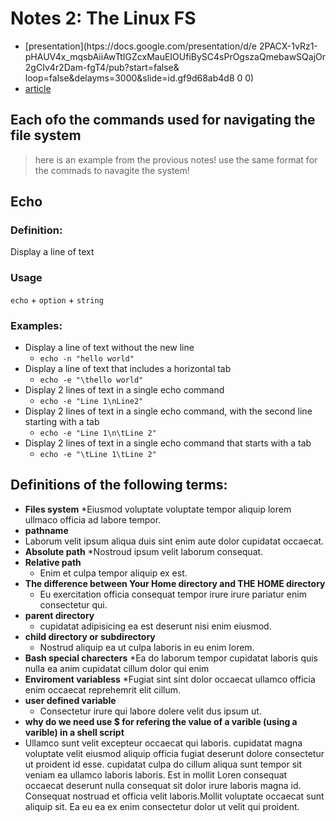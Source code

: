 # Notes 2: The Linux FS

* [presentation](htps://docs.google.com/presentation/d/e
2PACX-1vRz1-pHAUV4x_mqsbAiiAwTtIGZcxMauEIOUfiBySC4sPrOgszaQmebawSQajOr2gCIv4r2Dam-fgT4/pub?start=false& loop=false&delayms=3000&slide=id.gf9d68ab4d8 0 0)
* [article](https://cis106.com/extra/thelinuxfs/)

## Each ofo the commands used for navigating the file system 

> here is an example from the provious notes! use the same format for the commads to navagite the system!




## Echo
### Definition:
Display a line of text
### Usage
`echo` + `option` + `string`
### Examples:
* Display a line of text without the new line
  * `echo -n "hello world"`
* Display a line of text that includes a horizontal tab
  * `echo -e "\thello world"`
* Display 2 lines of text in a single echo command
  * `echo -e "Line 1\nLine2"`
* Display 2 lines of text in a single echo command, with the second line starting with a tab
  * `echo -e "Line 1\n\tLine 2"`
* Display 2 lines of text in a single echo command that starts with a tab
  * `echo -e "\tLine 1\tLine 2"`







## Definitions of the following terms:

* **Files system**
  *Eiusmod voluptate voluptate tempor aliquip lorem ullmaco officia ad labore tempor.
*  **pathname**
  * Laborum velit ipsum aliqua duis sint enim aute dolor cupidatat occaecat.
*  **Absolute path** 
  *Nostroud ipsum velit laborum consequat.
*  **Relative path**
   * Enim et culpa tempor aliquip ex est.
* **The difference between Your Home directory and THE HOME directory** 
  * Eu exercitation officia consequat tempor irure irure pariatur enim consectetur qui.
*  **parent directory**
   * cupidatat  adipisicing ea est deserunt nisi enim eiusmod.
* **child directory or subdirectory**
  * Nostrud aliquip ea ut culpa laboris in eu enim lorem.
* **Bash special charecters**
 *Ea do laborum tempor cupidatat laboris quis nulla ea anim cupidatat  cillum  dolor qui enim 
* **Enviroment variabless** 
 *Fugiat sint sint dolor occaecat ullamco officia enim occaecat reprehemrit elit cillum.
* **user defined variable** 
  * Consectetur irure qui labore  dolere velit dus ipsum ut.
* **why do we need use $ for refering the value of a varible (using a varible) in a shell script**
 * Ullamco sunt velit excepteur occaecat qui laboris. cupidatat magna voluptate velit eiusmod aliquip officia fugiat deserunt dolore consectetur ut proident id esse. cupidatat culpa do cillum aliqua sunt tempor sit veniam ea ullamco laboris laboris. Est in mollit  Loren consequat occaecat deserunt nulla consequat sit dolor irure laboris magna id. Consequat nostruad et officia velit laboris.Mollit voluptate occaecat sunt aliquip sit. Ea eu ea ex enim consectetur dolor ut velit qui proident. 
